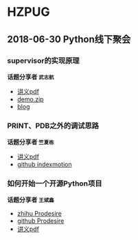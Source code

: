 # HZPUG

## 2018-06-30 Python线下聚会


### supervisor的实现原理

**话题分享者 `武志航`**

- [讲义pdf](https://github.com/HZPUG/HZPUG.github.io/blob/master/lectures/2018-06-30/supervisor的实现原理.pdf)
- [demo.zip](https://github.com/HZPUG/HZPUG.github.io/blob/master/lectures/2018-06-30/supervisor_demo.zip)
- [blog](https://blog.csdn.net/qq_33339479/)

### PRINT、PDB之外的调试思路

**话题分享者 `竺夏栋`**

- [讲义pdf](https://github.com/HZPUG/HZPUG.github.io/blob/master/lectures/2018-06-30/PRINT、PDB之外的调试思路.pdf)
- [github indexmotion](https://github.com/indexmotion)

### 如何开始一个开源Python项目

**话题分享者 `王斌鑫`**

- [zhihu Prodesire](https://www.zhihu.com/people/prodesire)
- [github Prodesire](https://github.com/Prodesire)
- [讲义pdf](https://github.com/HZPUG/HZPUG.github.io/blob/master/lectures/2018-06-30/如何开始一个开源Python项目.pdf)
